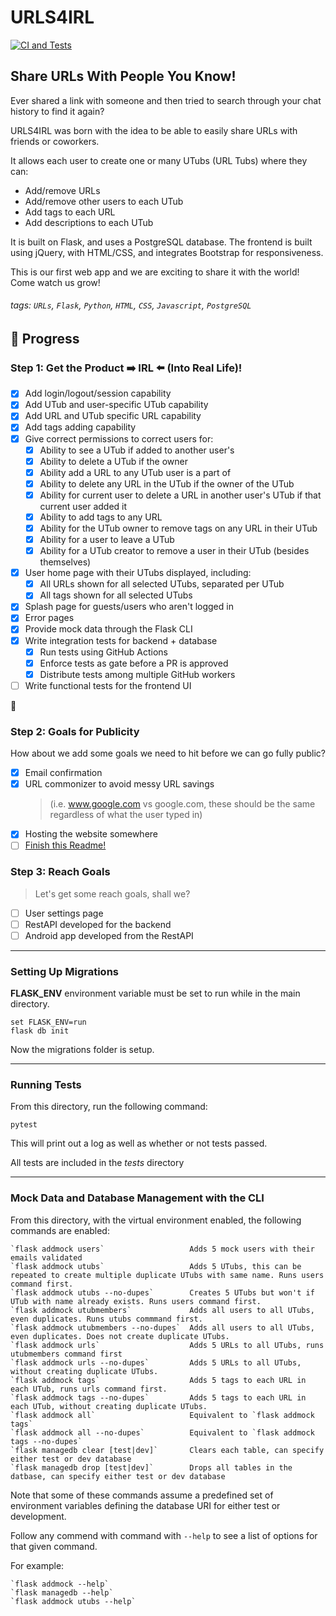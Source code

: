 # URLS4IRL

[![CI and Tests](https://github.com/4IRL/urls4irl/actions/workflows/CI.yml/badge.svg?branch=dev)](https://github.com/4IRL/urls4irl/actions/workflows/CI.yml)

## Share URLs With People You Know!

Ever shared a link with someone and then tried to search through your chat history to find it again?

URLS4IRL was born with the idea to be able to easily share URLs with friends or coworkers.

It allows each user to create one or many UTubs (URL Tubs) where they can:

- Add/remove URLs
- Add/remove other users to each UTub
- Add tags to each URL
- Add descriptions to each UTub

It is built on Flask, and uses a PostgreSQL database. The frontend is built using jQuery, with HTML/CSS,
and integrates Bootstrap for responsiveness.

This is our first web app and we are exciting to share it with the world! Come watch us grow!

###### tags: `URLs`, `Flask`, `Python`, `HTML`, `CSS`, `Javascript`, `PostgreSQL`

## :memo: Progress

### Step 1: Get the Product :arrow_right: IRL :arrow_left: (Into Real Life)!

- [x] Add login/logout/session capability
- [x] Add UTub and user-specific UTub capability
- [x] Add URL and UTub specific URL capability
- [x] Add tags adding capability
- [x] Give correct permissions to correct users for:
  - [x] Ability to see a UTub if added to another user's
  - [x] Ability to delete a UTub if the owner
  - [x] Ability add a URL to any UTub user is a part of
  - [x] Ability to delete any URL in the UTub if the owner of the UTub
  - [x] Ability for current user to delete a URL in another user's UTub if that current user added it
  - [x] Ability to add tags to any URL
  - [x] Ability for the UTub owner to remove tags on any URL in their UTub
  - [x] Ability for a user to leave a UTub
  - [x] Ability for a UTub creator to remove a user in their UTub (besides themselves)
- [x] User home page with their UTubs displayed, including:
  - [x] All URLs shown for all selected UTubs, separated per UTub
  - [x] All tags shown for all selected UTubs
- [x] Splash page for guests/users who aren't logged in
- [x] Error pages
- [x] Provide mock data through the Flask CLI
- [x] Write integration tests for backend + database
  - [x] Run tests using GitHub Actions
  - [x] Enforce tests as gate before a PR is approved
  - [x] Distribute tests among multiple GitHub workers
- [ ] Write functional tests for the frontend UI

:rocket:

### Step 2: Goals for Publicity

How about we add some goals we need to hit before we can go fully public?

- [x] Email confirmation
- [x] URL commonizer to avoid messy URL savings
  > (i.e. www.google.com vs google.com, these should be the same regardless of what the user typed in)
- [x] Hosting the website somewhere
- [ ] [Finish this Readme!](https://hackmd.io/2uvlNeFrT-qBu3qiXTcC6w?both)

### Step 3: Reach Goals

> Let's get some reach goals, shall we?

- [ ] User settings page
- [ ] RestAPI developed for the backend
- [ ] Android app developed from the RestAPI

---

### **Setting Up Migrations**

**FLASK_ENV** environment variable must be set to run while in the main directory.

```
set FLASK_ENV=run
flask db init
```

Now the migrations folder is setup.

---

### **Running Tests**

From this directory, run the following command:

```
pytest
```

This will print out a log as well as whether or not tests passed.

All tests are included in the _tests_ directory

---

### **Mock Data and Database Management with the CLI**

From this directory, with the virtual environment enabled, the following commands are enabled:

```
`flask addmock users`                   Adds 5 mock users with their emails validated
`flask addmock utubs`                   Adds 5 UTubs, this can be repeated to create multiple duplicate UTubs with same name. Runs users command first.
`flask addmock utubs --no-dupes`        Creates 5 UTubs but won't if UTub with name already exists. Runs users command first.
`flask addmock utubmembers`             Adds all users to all UTubs, even duplicates. Runs utubs commmand first.
`flask addmock utubmembers --no-dupes`  Adds all users to all UTubs, even duplicates. Does not create duplicate UTubs.
`flask addmock urls`                    Adds 5 URLs to all UTubs, runs utubmembers command first
`flask addmock urls --no-dupes`         Adds 5 URLs to all UTubs, without creating duplicate UTubs.
`flask addmock tags`                    Adds 5 tags to each URL in each UTub, runs urls command first. 
`flask addmock tags --no-dupes`         Adds 5 tags to each URL in each UTub, without creating duplicate UTubs.
`flask addmock all`                     Equivalent to `flask addmock tags`
`flask addmock all --no-dupes`          Equivalent to `flask addmock tags --no-dupes`
`flask managedb clear [test|dev]`       Clears each table, can specify either test or dev database
`flask managedb drop [test|dev]`        Drops all tables in the datbase, can specify either test or dev database
```

Note that some of these commands assume a predefined set of environment variables defining the database URI for either test or development.

Follow any commend with command with `--help` to see a list of options for that given command.

For example:

```
`flask addmock --help`
`flask managedb --help`
`flask addmock utubs --help`
```
